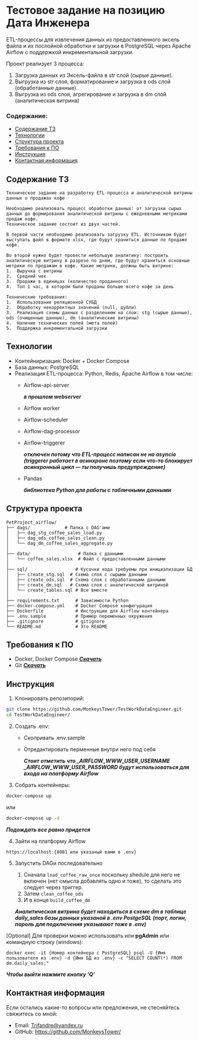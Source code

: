# Тестовое задание на позицию Дата Инженера

ETL-процессы для извлечения данных из предоставленного эксель файла и их послойной обработки и загрузки в PostgreSQL через Apache Airflow с поддержкой инкрементальной загрузки.

Проект реализует 3 процесса:
1. Загрузка данных из Эксель-файла в str слой (сырые данные).
2. Выгрузка из str слоя, форматирование и загрузка в ods слой (обработанные данные).
3. Выгрузка из ods слоя, агрегирование и загрузка в dm слой (аналитическая витрина)

### Содержание:
- [Содержание ТЗ](#содержание-тз)
- [Технологии](#технологии)
- [Структура проекта](#структура-проекта)
- [Требования к ПО](#требования-к-по)
- [Инструкция](#инструкция)
- [Контактная информация](#контактная-информация)

## Содержание ТЗ

```
Техническое задание на разработку ETL-процесса и аналитической витрины данных о продажах кофе

Необходимо реализовать процесс обработки данных: от загрузки сырых данных до формирования аналитической витрины с ежедневными метриками продаж кофе.
Техническое задание состоит из двух частей. 

В первой части необходимо реализовать загрузку ETL. Источником будет выступать файл в формате xlsx, где будут храниться данные по продаже кофе. 

Во второй нужно будет провести небольшую аналитику: построить аналитическую витрину в разрезе по дням, где будут храниться основные метрики по продажам в кофе. Какие метрики, должны быть витрине:
1.	Выручка с витрины	
2.	Средний чек
3.	Продажи в единицах (количество проданного)
4.	Топ 1 час, в котором были проданы больше всего кофе за день	

Технические требования:
1.	Использование реляционной СУБД
2.	Обработку некорректных значений (null, дубли)
3.	Реализация схемы данных с разделением на слои: stg (сырые данные), ods (очищенные данные), dm (аналитические витрины)
4.	Наличие технических полей (мета полей)
5.	Поддержка инкрементальной загрузки
```

## Технологии

- Контейниризация: Docker + Docker Compose
- База данных: PostgreSQL
- Реализация ETL-процесса: Python, Redis, Apache Airflow
    в том числе:
    - Airflow-api-server 
    
        ***в прошлом webserver***
    - Airflow worker
    - Airflow-scheduler
    - Airflow-dag-processor
    - Airflow-triggerer 
    
        ***отключен потому что ETL-процесс написан не на asyncio (triggerer работает в асинхроне поэтому если что-то блокирует асинхронный цикл — ты получишь предупреждение)***
    -  Pandas
    
        ***библиотека Python для работы с табличными данными*** 



## Структура проекта

```
PetProject_airflow/
├── dags/             # Папка с DAG'ами
│   ├── dag_stg_coffee_sales_load.py
│   ├── dag_ods_coffee_sales_clean.py
│   └── dag_dm_coffee_sales_aggregate.py
│
├── data/                  # Папка с данными
│   └── coffee_sales.xlsx  # Файл с предоставленными данными
│
├── sql/                  # Кусочки кода требуемы при инициализации БД
│   ├── create_stg.sql  # Схема слоя с сырыми данными
│   ├── create_ods.sql  # Схема слоя с обработанными данными
│   ├── create_dm.sql   # Схема слоя с аналитической витриной
│   └── create_tables.sql # Все вместе
│
├── requirements.txt      # Зависимости Python
├── docker-compose.yml    # Docker Compose конфигурация
├── Dockerfile            # Инструкции для Airflow контейнера
├── .env.sample           # Пример переменных окружения
├── .gitignore            # gitignore
└── README.md             # Это README
```

## Требования к ПО

- Docker, Docker Compose ***[Скачать](https://docs.docker.com/get-started/get-docker/ "В Docker Desktop уже все есть")***
- Git ***[Скачать](https://git-scm.com/downloads)***

## Инструкция

1. Клонировать репозиторий:
```bash
git clone https://github.com/MonkeysTower/TestWorkDataEngineer.git
cd TestWorkDataEngineer/
```

2. Создать .env:
    - Скопривать .env.sample
    - Отредактировать перменные внутри него под себя 
    
        ***Стоит отметить что \_AIRFLOW\_WWW\_USER\_USERNAME \_AIRFLOW\_WWW\_USER\_PASSWORD будут использоваться для входа на платформу Airflow***

3. Собрать контейнеры:
```cmd
docker-compose up
```
или
```cmd
docker-compose up -d
```
***Подождать все равно придется***

4. Зайти на платформу Airflow 
```https
https://localhost:{8081 или указаный вами в .env}
```

5. Запустить DAGи последовательно
    1. Сначала ```load_coffee_raw_once``` поскольку shedule для него не включен (нет смысла добавлять одно и тоже), то сделать это следует через триггер.
    2. Затем ```clean_coffee_ods```
    3. И в конце ```build_coffee_dm```

    ***Аналитическая витрина будет находиться в схеме dm в таблице daily_sales базы данных указаной в .env PostgeSQL (порт, логин, пароль для подключения указывают тоже в .env)***

\[Optional\] Для проверки можно использовать или **pgAdmin** или командную строку (windows):
```
docker exec -it {Номер контейнера с PostgreSQL} psql -U {Имя пользователя из .env} -d {Имя БД из .env} -c "SELECT COUNT(*) FROM dm.daily_sales;"
```
***Чтобы выйти нажмите кнопку 'Q'***

## Контактная информация
Если остались какие-то вопросы или предложения, не стесняйтесь свяжитесь со мной:
 - Email: Trifandre@yandex.ru
 - GitHub: <https://github.com/MonkeysTower/>
